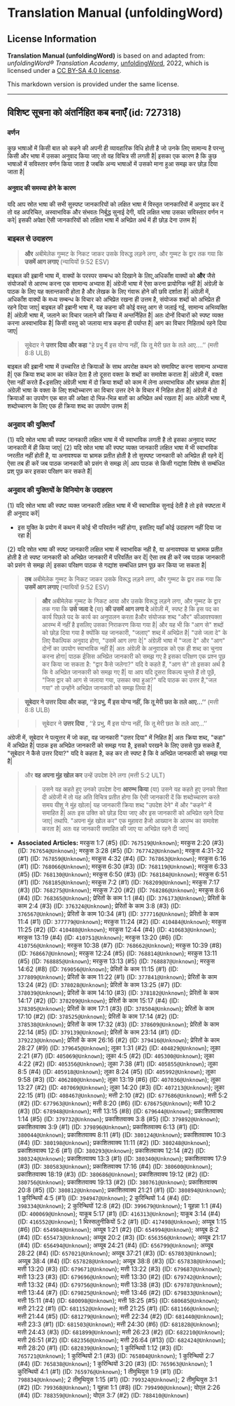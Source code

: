 # Translation Manual (unfoldingWord)

## License Information

**Translation Manual (unfoldingWord)** is based on and adapted from: _unfoldingWord® Translation Academy_, [unfoldingWord](https://unfoldingword.org/utw), 2022, which is licensed under a [CC BY-SA 4.0 license](https://creativecommons.org/licenses/by-sa/4.0/legalcode.en).

This markdown version is provided under the same license.



--------------------------------

## विशिष्ट सूचना को अंतर्निहित कब बनाएँ (id: 727318)

### वर्णन

कुछ भाषाओं में किसी बात को कहने की अपनी ही व्यावहारिक विधि होती है जो उनके लिए सामान्य है परन्तु किसी और भाषा में उसका अनुवाद किया जाए तो वह विचित्र सी लगती है\| इसका एक कारण है कि कुछ भाषाओं में सविस्तार वर्णन किया जाता है जबकि अन्य भाषाओं में उसको माना हुआ समझ कर छोड़ दिया जाता है\|

#### अनुवाद की समस्या होने के कारण

यदि आप स्रोत भाषा की सभी सुस्पष्ट जानकारियों को लक्षित भाषा में विस्तृत जानकारियों में अनुवाद कर दें तो वह अपरिचित, अस्वाभाविक और संभवतः निर्बुद्ध सुनाई देगी, यदि लक्षित भाषा उसका सविस्तार वर्णन न करे\| इसकी अपेक्षा ऎसी जानकारियों को लक्षित भाषा में अभिप्रेत अर्थ में ही छोड़ देना उत्तम है\|

### बाइबल से उदाहरण

> **और** अबीमेलेक गुम्मट के निकट जाकर उसके विरूद्ध लड़ने लगा, और गुम्मट के द्वार तक गया कि **उसमें आग लगाए** (न्यायियों 9:52 ESV)

बाइबल की इब्रानी भाषा में, वाक्यों के परस्पर सम्बन्ध को दिखाने के लिए,अधिकाँश वाक्यों को **और** जैसे संयोजकों से आरम्भ करना एक सामान्य अभ्यास है\| अंग्रेजी भाषा में ऐसा करना प्रायोगिक नहीं है\| अंग्रेज़ी के पाठक के लिए यह क्लान्तकारी होता है और लेखक के लिए गंवारू होने की छवि दर्शाता है\| अंग्रेज़ी में, अधिकाँश वाक्यों के मध्य सम्बन्ध के विचार को अभिप्रेत रखना ही उत्तम है, संयोजक शब्दों को अभिप्रेत ही रहने दिया जाए\| बाइबल की इब्रानी भाषा में, यह कहना की कोई वस्तु आग से जलाई गई, सामान्य अभिव्यक्ति है\| अंग्रेज़ी भाषा में, जलाने का विचार जलाने की क्रिया में अन्तर्निहित है\| अतः दोनों विचारों को स्पष्ट व्यक्त करना अस्वाभाविक है\| किसी वस्तु को जलाया मात्र कहना ही पर्याप्त है\| आग का विचार निहितार्थ रहने दिया जाए\|

> सूबेदार ने **उत्तर दिया और कहा** "हे प्रभु मैं इस योग्य नहीं, कि तू मेरी छत के तले आए....’’ (मत्ती 8:8 ULB)

बाइबल की इब्रानी भाषा में उच्चारित दो क्रियाओं के साथ अपरोक्ष कथन को समाविष्ट करना सामान्य अभ्यास है\| एक क्रिया शब्द काम का संकेत देता है तो दूसरा वक्ता के शब्दों का समावेश कराता है\| अंग्रेज़ी में, वक्ता ऐसा नहीं करते हैं\<इसलिए अंग्रेज़ी भाषा में दो क्रिया शब्दों को काम में लेना अस्वाभाविक और भ्रामक होता है\| अंग्रेज़ी भाषा के वक्ता के लिए शब्दोच्चारण का विचार उत्तर देने के विचार में निहित होता है\| अंग्रेज़ी में दो क्रियाओं का उपयोग एक बात की अपेक्षा दो भिन्न\-भिन्न बातों का अभिप्रेत अर्थ रखता है\| अतः अंग्रेज़ी भाषा में, शब्दोच्चारण के लिए एक ही क्रिया शब्द का उपयोग उत्तम है\|

### अनुवाद की युक्तियाँ

(1\) यदि स्रोत भाषा की स्पष्ट जानकारी लक्षित भाषा में भी स्वाभाविक लगती है तो इसका अनुवाद स्पष्ट जानकारी में ही किया जाए\| (2\) यदि स्रोत भाषा की स्पष्ट व्यक्त जानकारी लक्षित भाषा में भी स्वाभाविक प्नरतीत नहीं होती है, या अनावश्यक या भ्रामक प्रतीत होती है तो सुस्पष्ट जानकारी को अभिप्रेत ही रहने दें\| ऐसा तब ही करें जब पाठक जानकारी को प्रसंग से समझ ले\| आप पाठक से किसी गद्यांश विशेष से सम्बंधित प्रश् पूछ कर इसका परिक्षण कर सकते हैं\|

### अनुवाद की युक्तियों के विनियोग के उदाहरण

(1\) यदि स्रोत भाषा की स्पष्ट व्यक्त जानकारी लक्षित भाषा में भी स्वाभाविक सुनाई देती है तो इसे स्पष्टता में ही अनुवाद करें\|

* इस युक्ति के प्रयोग में कथन में कोई भी परिवर्तन नहीं होगा, इसलिए यहाँ कोई उदाहरण नहीं दिया जा रहा है\|

(2\) यदि स्रोत भाषा की स्पष्ट जानकारी लक्षित भाषा में स्वाभाविक नही है, या अनावश्यक या भ्रामक प्रतीत होती है तो स्पष्ट जानकारी को अभिप्रेत जानकारी में परिवर्तित कर दें\| ऐसा तब ही करें जब पाठक जानकारी को प्रसंग से समझ ले\| इसका परिक्षण पाठक से गद्यांश सम्बंधित प्रश्न पूछ कर किया जा सकता है\|

> **तब** अबीमेलेक गुम्मट के निकट जाकर उसके विरूद्ध लड़ने लगा, और गुम्मट के द्वार तक गया कि **उसमें आग लगाए** (न्यायियों 9:52 ESV)
> 
> 
> > **और** अबीमेलेक गुम्मट के निकट आया और उसके विरूद्ध लड़ने लगा, और गुम्मट के द्वार तक गया कि **उसे जला दे** (या) **की उसमें आग लगा दे** अंग्रेज़ी में, स्पष्ट है कि इस पद का कार्य पिछले पद के कार्य का अनुपालन करता हैऔर संयोजक शब्द "और" कीआवश्यक्ता आरम्भ में नहीं है इसलिए उसका निराकरण किया गया है\| और यह भी कि "आग से" शब्दों को छोड़ दिया गया है क्योंकि यह जानकारी, "जलाए" शब्द में अभिप्रेत है\| "उसे जला दे" के लिए वैकल्पिक अनुवाद होगा, "उसमें आग लगा दे\|" अंग्रेज़ी भाषा में "जला दे" और "आग" दोनों का उपयोग स्वाभाविक नहीं है\| अतः अंग्रेज़ी के अनुवादक को एक ही शब्द का चुनाव करना होगा\| पाठक ईसिस अभिप्रेत जानकारी को समझ गए है इसका परिक्षण एक प्रश्न पूछ कर किया जा सकता है: "द्वार कैसे जलेगा?" यदि वे कहते हैं, "आग से" तो इसका अर्थ है कि वे अभिप्रेत जानकारी को समझ गए हैं\| या आप यदि दूसरा विकल्प चुनते हैं तो पूछें, "जिस द्वार को आग से जलाया गया, उसका क्या हुआ?" यदि पाठक का उत्तर है,"जल गया" तो उन्होंने अभिप्रेत जानकारी को समझ लिया है\|

> **सूबेदार ने उत्तर दिया और कहा, ‘‘हे प्रभु, मैं इस योग्य नहीं, कि तू मेरी छत के तले आए...’’** (मत्ती 8:8 ULB)

> > सूबेदार ने **उत्तर दिया** , ‘‘हे प्रभु, मैं इस योग्य नहीं, कि तू मेरी छत के तले आए...’’

अंग्रेजी में, सूबेदार ने पत्युत्तर में जो कहा, वह जानकारी "उत्तर दिया" में निहित है\| अतः क्रिया शब्द, "कहा" में अभिप्रेत है\| पाठक इस अभिप्रेत जानकारी को समझ गया है, इसको परखने के लिए उससे पूछ सकते हैं, "सूबेदार ने कैसे उत्तर दिया?" यदि वे कहता है, कह कर तो स्पष्ट है कि वे अभिप्रेत जानकारी को समझ गया है\|

> और **वह अपना मुंह खोल कर** उन्हें उपदेश देने लगा (मत्ती 5:2 ULT)
> 
> 
> > उसने यह कहते हुए उनको उपदेश देना **आरम्भ किया** (या) उसने यह कहते हुए उनको शिक्षा दी अंग्रेजी में तो यह अति विचित्र प्रतीत होगा कि ऐसी जानकारी दें कि शब्दोच्चारण करते समय यीशु ने मुंह खोला\| यह जानकारी क्रिया शब्द "उपदेश देने" में और "कहने" में समाहित है\| अतः इस उक्ति को छोड़ दिया जाए और इस जानकारी को अभिप्रेत रहने दिया जाए\| तथापि. "अपना मुंह खोल कर" एक मुहावरा हैजो आख्यान के आरम्भ का समावेश करता है\| अतः वह जानकारी समाहित की जाए या अभिप्रेत रहने दी जाए\|

* **Associated Articles:** मरकुस 1:7 (#5) (ID: `767519@Unknown`); मरकुस 2:20 (#3) (ID: `767654@Unknown`); मरकुस 3:28 (#5) (ID: `767742@Unknown`); मरकुस 4:31-32 (#1) (ID: `767859@Unknown`); मरकुस 4:32 (#4) (ID: `767863@Unknown`); मरकुस 6:16 (#1) (ID: `768066@Unknown`); मरकुस 6:30 (#3) (ID: `768119@Unknown`); मरकुस 6:33 (#5) (ID: `768130@Unknown`); मरकुस 6:50 (#3) (ID: `768184@Unknown`); मरकुस 6:51 (#1) (ID: `768185@Unknown`); मरकुस 7:2 (#1) (ID: `768209@Unknown`); मरकुस 7:17 (#3) (ID: `768275@Unknown`); मरकुस 7:20 (#2) (ID: `768286@Unknown`); मरकुस 8:6 (#4) (ID: `768365@Unknown`); प्रेरितों के काम 1:1 (#4) (ID: `376173@Unknown`); प्रेरितों के काम 2:4 (#3) (ID: `376324@Unknown`); प्रेरितों के काम 3:8 (#3) (ID: `376567@Unknown`); प्रेरितों के काम 10:34 (#1) (ID: `377716@Unknown`); प्रेरितों के काम 11:4 (#1) (ID: `377779@Unknown`); मरकुस 11:24 (#2) (ID: `410484@Unknown`); मरकुस 11:25 (#2) (ID: `410488@Unknown`); मरकुस 12:44 (#4) (ID: `410683@Unknown`); मरकुस 13:19 (#4) (ID: `410751@Unknown`); मरकुस 13:20 (#6) (ID: `410756@Unknown`); मरकुस 10:38 (#7) (ID: `768662@Unknown`); मरकुस 10:39 (#8) (ID: `768667@Unknown`); मरकुस 12:24 (#5) (ID: `768814@Unknown`); मरकुस 13:11 (#5) (ID: `768885@Unknown`); मरकुस 13:13 (#5) (ID: `768887@Unknown`); मरकुस 14:62 (#8) (ID: `769056@Unknown`); प्रेरितों के काम 11:15 (#1) (ID: `377809@Unknown`); प्रेरितों के काम 11:22 (#1) (ID: `377841@Unknown`); प्रेरितों के काम 13:24 (#2) (ID: `378028@Unknown`); प्रेरितों के काम 13:25 (#7) (ID: `378039@Unknown`); प्रेरितों के काम 14:10 (#3) (ID: `378182@Unknown`); प्रेरितों के काम 14:17 (#2) (ID: `378209@Unknown`); प्रेरितों के काम 15:17 (#4) (ID: `378305@Unknown`); प्रेरितों के काम 17:1 (#3) (ID: `378504@Unknown`); प्रेरितों के काम 17:10 (#2) (ID: `378525@Unknown`); प्रेरितों के काम 17:14 (#2) (ID: `378538@Unknown`); प्रेरितों के काम 17:32 (#3) (ID: `378609@Unknown`); प्रेरितों के काम 22:14 (#5) (ID: `379139@Unknown`); प्रेरितों के काम 23:14 (#1) (ID: `379223@Unknown`); प्रेरितों के काम 26:16 (#2) (ID: `379416@Unknown`); प्रेरितों के काम 28:27 (#9) (ID: `379645@Unknown`); लूका 1:31 (#2) (ID: `404829@Unknown`); लूका 2:21 (#7) (ID: `405069@Unknown`); लूका 4:5 (#2) (ID: `405300@Unknown`); लूका 4:22 (#2) (ID: `405356@Unknown`); लूका 7:38 (#1) (ID: `405855@Unknown`); लूका 8:5 (#4) (ID: `405918@Unknown`); लूका 8:24 (#5) (ID: `405992@Unknown`); लूका 9:58 (#3) (ID: `406280@Unknown`); लूका 13:19 (#6) (ID: `407036@Unknown`); लूका 13:27 (#2) (ID: `407069@Unknown`); लूका 14:20 (#3) (ID: `407213@Unknown`); लूका 22:15 (#1) (ID: `408467@Unknown`); मत्ती 2:10 (#2) (ID: `677686@Unknown`); मत्ती 5:2 (#2) (ID: `677963@Unknown`); मत्ती 8:20 (#6) (ID: `678675@Unknown`); मत्ती 10:2 (#3) (ID: `678948@Unknown`); मत्ती 13:15 (#8) (ID: `679644@Unknown`); प्रकाशितवाक्य 1:14 (#5) (ID: `379732@Unknown`); प्रकाशितवाक्य 3:8 (#5) (ID: `379892@Unknown`); प्रकाशितवाक्य 3:9 (#1) (ID: `379896@Unknown`); प्रकाशितवाक्य 6:13 (#1) (ID: `380044@Unknown`); प्रकाशितवाक्य 8:11 (#1) (ID: `380124@Unknown`); प्रकाशितवाक्य 10:3 (#4) (ID: `380198@Unknown`); प्रकाशितवाक्य 11:11 (#2) (ID: `380248@Unknown`); प्रकाशितवाक्य 12:6 (#1) (ID: `380293@Unknown`); प्रकाशितवाक्य 12:14 (#2) (ID: `380324@Unknown`); प्रकाशितवाक्य 13:3 (#1) (ID: `380340@Unknown`); प्रकाशितवाक्य 17:9 (#3) (ID: `380583@Unknown`); प्रकाशितवाक्य 17:16 (#4) (ID: `380600@Unknown`); प्रकाशितवाक्य 18:19 (#3) (ID: `380686@Unknown`); प्रकाशितवाक्य 19:12 (#2) (ID: `380756@Unknown`); प्रकाशितवाक्य 19:13 (#2) (ID: `380761@Unknown`); प्रकाशितवाक्य 20:8 (#5) (ID: `380812@Unknown`); प्रकाशितवाक्य 21:21 (#1) (ID: `380894@Unknown`); 1 कुरिन्थियों 4:5 (#1) (ID: `394947@Unknown`); 2 कुरिन्थियों 1:4 (#4) (ID: `398334@Unknown`); 2 कुरिन्थियों 12:8 (#2) (ID: `399679@Unknown`); 1 यूहन्ना 1:1 (#4) (ID: `400069@Unknown`); याकूब 5:17 (#1) (ID: `416313@Unknown`); याकूब 3:14 (#4) (ID: `416552@Unknown`); 1 थिस्सलुनीकियों 5:2 (#1) (ID: `417498@Unknown`); अय्यूब 1:15 (#6) (ID: `654984@Unknown`); अय्यूब 1:21 (#2) (ID: `654994@Unknown`); अय्यूब 8:2 (#4) (ID: `655473@Unknown`); अय्यूब 20:2 (#3) (ID: `656356@Unknown`); अय्यूब 21:17 (#4) (ID: `656494@Unknown`); अय्यूब 24:21 (#4) (ID: `656799@Unknown`); अय्यूब 28:22 (#4) (ID: `657021@Unknown`); अय्यूब 37:21 (#3) (ID: `657803@Unknown`); अय्यूब 38:4 (#4) (ID: `657828@Unknown`); अय्यूब 38:8 (#3) (ID: `657838@Unknown`); मत्ती 13:20 (#3) (ID: `679671@Unknown`); मत्ती 13:22 (#3) (ID: `679687@Unknown`); मत्ती 13:23 (#3) (ID: `679696@Unknown`); मत्ती 13:30 (#2) (ID: `679742@Unknown`); मत्ती 13:32 (#4) (ID: `679756@Unknown`); मत्ती 13:38 (#3) (ID: `679787@Unknown`); मत्ती 13:44 (#7) (ID: `679825@Unknown`); मत्ती 13:46 (#2) (ID: `679833@Unknown`); मत्ती 15:11 (#4) (ID: `680098@Unknown`); मत्ती 18:25 (#5) (ID: `680685@Unknown`); मत्ती 21:22 (#1) (ID: `681152@Unknown`); मत्ती 21:25 (#1) (ID: `681166@Unknown`); मत्ती 21:44 (#5) (ID: `681279@Unknown`); मत्ती 22:34 (#2) (ID: `681440@Unknown`); मत्ती 23:3 (#1) (ID: `681503@Unknown`); मत्ती 24:30 (#6) (ID: `681828@Unknown`); मत्ती 24:43 (#3) (ID: `681899@Unknown`); मत्ती 26:23 (#2) (ID: `682210@Unknown`); मत्ती 26:51 (#2) (ID: `682356@Unknown`); मत्ती 26:64 (#13) (ID: `682424@Unknown`); मत्ती 28:20 (#1) (ID: `682839@Unknown`); 1 कुरिन्थियों 1:12 (#3) (ID: `765721@Unknown`); 1 कुरिन्थियों 2:1 (#3) (ID: `765804@Unknown`); 1 कुरिन्थियों 2:7 (#4) (ID: `765838@Unknown`); 1 कुरिन्थियों 3:20 (#3) (ID: `765963@Unknown`); 1 कुरिन्थियों 4:1 (#1) (ID: `765976@Unknown`); 1 तीमुथियुस 1:9 (#1) (ID: `798834@Unknown`); 2 तीमुथियुस 1:15 (#1) (ID: `799324@Unknown`); 2 तीमुथियुस 3:1 (#2) (ID: `799368@Unknown`); 1 यूहन्ना 1:1 (#8) (ID: `799490@Unknown`); योएल 2:26 (#4) (ID: `788359@Unknown`); योएल 3:7 (#2) (ID: `788410@Unknown`)

